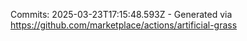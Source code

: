 Commits: 2025-03-23T17:15:48.593Z - Generated via https://github.com/marketplace/actions/artificial-grass
<br>
